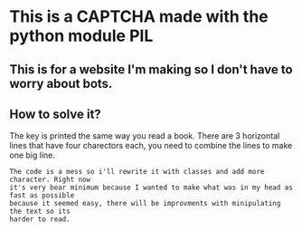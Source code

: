 # This is a CAPTCHA made with the python module PIL

## This is for a website I'm making so I don't have to worry about bots.


## How to solve it?

The key is printed the same way you read a book.
There are 3 horizontal lines that have four charectors each, you need to combine the lines to make one big line. 

```
The code is a mess so i'll rewrite it with classes and add more character. Right now
it's very bear minimum because I wanted to make what was in my head as fast as possible
because it seemed easy, there will be improvments with minipulating the text so its
harder to read.
```


